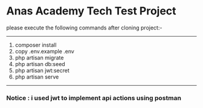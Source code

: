 <h1>Anas Academy Tech Test Project</h1>
please execute the following commands after cloning project:-
<hr>
<ol>
    <li>composer install</li>
    <li>copy .env.example .env</li>
    <li>php artisan migrate</li>
    <li>php artisan db:seed</li>
    <li>php artisan jwt:secret</li>
    <li>php artisan serve</li>
</ol>
<hr>
<h3>Notice : i used jwt to implement api actions using postman </h3><br>
</p>
